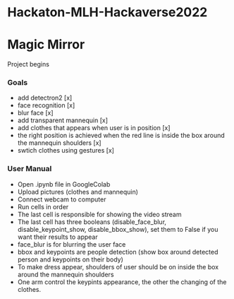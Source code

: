 # Hackaton-MLH-Hackaverse2022

<h1> Magic Mirror</h1>
<p> Project begins </p>

<h3> Goals </h3>
<ul>
<li> add detectron2 [x]</li>
<li> face recognition [x]</li>
<li> blur face [x]</li>
<li> add transparent mannequin [x]</li> 
<li> add clothes that appears when user is in position [x]</li> 
<li> the right position is achieved when the red line is inside the box around the mannequin shoulders [x]</li> 
<li> swtich clothes using gestures [x]</li> 
</ul>

<h3> User Manual </h3>
<ul>
<li> Open .ipynb file in GoogleColab</li>
<li> Upload pictures (clothes and mannequin)</li>
<li> Connect webcam to computer</li>
<li> Run cells in order</li> 
<li> The last cell is responsible for showing the video stream</li> 
 <li> The last cell has three booleans (disable_face_blur, disable_keypoint_show, disable_bbox_show), set them to False if you want their results to appear</li> 
<li>face_blur is for blurring the user face</li>
<li>bbox and keypoints are people detection (show box around detected person and keypoints on their body)</li>
<li> To make dress appear, shoulders of user should be on inside the box around the mannequin shoulders</li> 
<li> One arm control the keypints appearance, the other the changing of the clothes. 
</ul>
